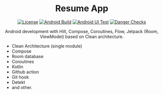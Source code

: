 
<h1 align="center">Resume App</h1>

<p align="center">
  <a href="https://opensource.org/licenses/Apache-2.0"><img alt="License" src="https://img.shields.io/badge/License-Apache%202.0-blue.svg"/></a>
  <a href="https://github.com/htueko/ResumeApp/actions/workflows/android_build.yml"><img alt="Android Build" src="https://github.com/htueko/ResumeApp/actions/workflows/android_build.yml/badge.svg?branch=master"/></a>
  <a href="https://github.com/htueko/ResumeApp/actions/workflows/android_ui_test.yml"><img alt="Android UI Test" src="https://github.com/htueko/ResumeApp/actions/workflows/android_ui_test.yml/badge.svg?branch=master"/></a> 
  <a href="https://github.com/htueko/ResumeApp/actions/workflows/danger_check.yml"><img alt="Danger Checks" src="https://github.com/htueko/ResumeApp/actions/workflows/danger_check.yml/badge.svg?branch=master"/></a>
</p>

<p align="center">  
Android development with Hilt, Compose, Coroutines, Flow, Jetpack (Room, ViewModel) based on Clean architecture.
</p>

- Clean Architecture (single module)
- Compose
- Room database
- Coroutines
- Kotlin
- Github action
- Git hook
- Detekt
- and other.

